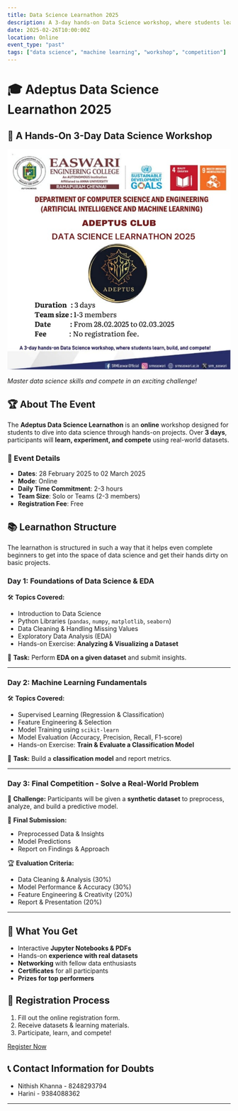 ```yaml
---
title: Data Science Learnathon 2025
description: A 3-day hands-on Data Science workshop, where students learn, build, and compete!
date: 2025-02-26T10:00:00Z
location: Online
event_type: "past"
tags: ["data science", "machine learning", "workshop", "competition"]
---
```


# 🎓 Adeptus Data Science Learnathon 2025

## 🚀 A Hands-On 3-Day Data Science Workshop

![Learnathon Banner](https://raw.githubusercontent.com/tanush-em/adeptus-assets/master/uploads/EVENT002/poster.png)

*Master data science skills and compete in an exciting challenge!*

## 🏆 About The Event
The **Adeptus Data Science Learnathon** is an **online** workshop designed for students to dive into data science through hands-on projects. Over **3 days**, participants will **learn, experiment, and compete** using real-world datasets.

### 📅 Event Details
- **Dates**: 28 February 2025 to 02 March 2025
- **Mode**: Online
- **Daily Time Commitment**: 2-3 hours
- **Team Size**: Solo or Teams (2-3 members)
- **Registration Fee**: Free

## 📚 Learnathon Structure
The learnathon is structured in such a way that it helps even complete beginners to get into the space of data science and get their hands dirty on basic projects. 

### **Day 1: Foundations of Data Science & EDA**
🛠 **Topics Covered:**
- Introduction to Data Science
- Python Libraries (`pandas`, `numpy`, `matplotlib`, `seaborn`)
- Data Cleaning & Handling Missing Values
- Exploratory Data Analysis (EDA)
- Hands-on Exercise: **Analyzing & Visualizing a Dataset**

📌 **Task:** Perform **EDA on a given dataset** and submit insights.

---

### **Day 2: Machine Learning Fundamentals**
🛠 **Topics Covered:**
- Supervised Learning (Regression & Classification)
- Feature Engineering & Selection
- Model Training using `scikit-learn`
- Model Evaluation (Accuracy, Precision, Recall, F1-score)
- Hands-on Exercise: **Train & Evaluate a Classification Model**

📌 **Task:** Build a **classification model** and report metrics.

---

### **Day 3: Final Competition - Solve a Real-World Problem**
🏁 **Challenge:** Participants will be given a **synthetic dataset** to preprocess, analyze, and build a predictive model.

📌 **Final Submission:**
- Preprocessed Data & Insights
- Model Predictions
- Report on Findings & Approach

🏆 **Evaluation Criteria:**
- Data Cleaning & Analysis (30%)
- Model Performance & Accuracy (30%)
- Feature Engineering & Creativity (20%)
- Report & Presentation (20%)

---

## 🎁 What You Get
- Interactive **Jupyter Notebooks & PDFs**
- Hands-on **experience with real datasets**
- **Networking** with fellow data enthusiasts
- **Certificates** for all participants
- **Prizes for top performers**

## 📝 Registration Process
1. Fill out the online registration form.
2. Receive datasets & learning materials.
3. Participate, learn, and compete!

[Register Now](https://forms.gle/UKNcT2eRzF2GaFsTA) 

## 📞 Contact Information for Doubts
- Nithish Khanna - 8248293794
- Harini - 9384088362

---

